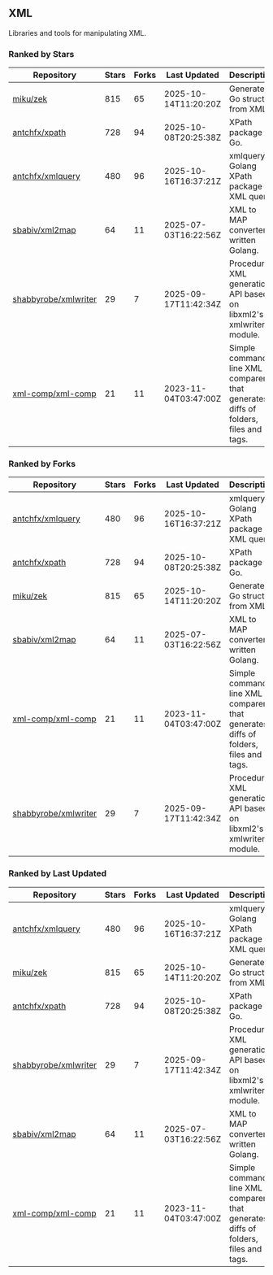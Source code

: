 ## XML

Libraries and tools for manipulating XML.

### Ranked by Stars

| Repository | Stars | Forks | Last Updated | Description | 
|------------|-------|-------|--------------|-------------|
| [miku/zek](https://github.com/miku/zek) | 815 | 65 | 2025-10-14T11:20:20Z |  Generate a Go struct from XML. |
| [antchfx/xpath](https://github.com/antchfx/xpath) | 728 | 94 | 2025-10-08T20:25:38Z |  XPath package for Go. |
| [antchfx/xmlquery](https://github.com/antchfx/xmlquery) | 480 | 96 | 2025-10-16T16:37:21Z |  xmlquery is Golang XPath package for XML query. |
| [sbabiv/xml2map](https://github.com/sbabiv/xml2map) | 64 | 11 | 2025-07-03T16:22:56Z |  XML to MAP converter written Golang. |
| [shabbyrobe/xmlwriter](https://github.com/shabbyrobe/xmlwriter) | 29 | 7 | 2025-09-17T11:42:34Z |  Procedural XML generation API based on libxml2's xmlwriter module. |
| [xml-comp/xml-comp](https://github.com/xml-comp/xml-comp) | 21 | 11 | 2023-11-04T03:47:00Z |  Simple command line XML comparer that generates diffs of folders, files and tags. |

### Ranked by Forks

| Repository | Stars | Forks | Last Updated | Description | 
|------------|-------|-------|--------------|-------------|
| [antchfx/xmlquery](https://github.com/antchfx/xmlquery) | 480 | 96 | 2025-10-16T16:37:21Z |  xmlquery is Golang XPath package for XML query. |
| [antchfx/xpath](https://github.com/antchfx/xpath) | 728 | 94 | 2025-10-08T20:25:38Z |  XPath package for Go. |
| [miku/zek](https://github.com/miku/zek) | 815 | 65 | 2025-10-14T11:20:20Z |  Generate a Go struct from XML. |
| [sbabiv/xml2map](https://github.com/sbabiv/xml2map) | 64 | 11 | 2025-07-03T16:22:56Z |  XML to MAP converter written Golang. |
| [xml-comp/xml-comp](https://github.com/xml-comp/xml-comp) | 21 | 11 | 2023-11-04T03:47:00Z |  Simple command line XML comparer that generates diffs of folders, files and tags. |
| [shabbyrobe/xmlwriter](https://github.com/shabbyrobe/xmlwriter) | 29 | 7 | 2025-09-17T11:42:34Z |  Procedural XML generation API based on libxml2's xmlwriter module. |

### Ranked by Last Updated

| Repository | Stars | Forks | Last Updated | Description | 
|------------|-------|-------|--------------|-------------|
| [antchfx/xmlquery](https://github.com/antchfx/xmlquery) | 480 | 96 | 2025-10-16T16:37:21Z |  xmlquery is Golang XPath package for XML query. |
| [miku/zek](https://github.com/miku/zek) | 815 | 65 | 2025-10-14T11:20:20Z |  Generate a Go struct from XML. |
| [antchfx/xpath](https://github.com/antchfx/xpath) | 728 | 94 | 2025-10-08T20:25:38Z |  XPath package for Go. |
| [shabbyrobe/xmlwriter](https://github.com/shabbyrobe/xmlwriter) | 29 | 7 | 2025-09-17T11:42:34Z |  Procedural XML generation API based on libxml2's xmlwriter module. |
| [sbabiv/xml2map](https://github.com/sbabiv/xml2map) | 64 | 11 | 2025-07-03T16:22:56Z |  XML to MAP converter written Golang. |
| [xml-comp/xml-comp](https://github.com/xml-comp/xml-comp) | 21 | 11 | 2023-11-04T03:47:00Z |  Simple command line XML comparer that generates diffs of folders, files and tags. |

